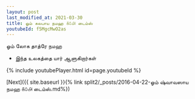 ```yaml
---
layout: post
last_modified_at: 2021-03-30
title: ஓம் சுலபாய நமஹ ௧௦௮ டைம்ஸ்
youtubeId: f5MgcMwO2as
---
```

 
 
 ஓம் லோக தாத்ரே நமஹ  
 
 -  இந்த உலகத்தை யார் ஆளுகிறார்கள் 
 
  
 
  
 
 
 
 
 
 


{% include youtubePlayer.html id=page.youtubeId %}
 
[Next]({{ site.baseurl }}{% link  split2/_posts/2016-04-22-ஓம் ஷ்வாவஸாய நமஹ ௧௦௮ டைம்ஸ்.md%})
 
